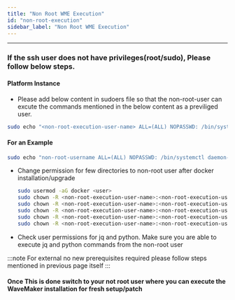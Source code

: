 ```yaml
---
title: "Non Root WME Execution"
id: "non-root-execution"
sidebar_label: "Non Root WME Execution"
---
```

---

### If the ssh user does not have privileges(root/sudo), Please follow below steps.


#### Platform Instance

- Please add below content in sudoers file so that the non-root-user can excute the commands mentioned in the below content as a previliged user. 

```bash
sudo echo "<non-root-execution-user-name> ALL=(ALL) NOPASSWD: /bin/systemctl daemon-reload, /bin/systemctl restart docker, /bin/systemctl status docker, /bin/systemctl stop docker, /bin/systemctl start docker, /usr/sbin/service docker restart, /usr/sbin/service docker start, /usr/sbin/service docker stop, /usr/sbin/service docker status, /sbin/ip link set docker0 down, /sbin/ip link del dev docker0 type bridge, /usr/bin/chown" >> /etc/sudoers
```

#### For an Example

```bash
sudo echo "non-root-username ALL=(ALL) NOPASSWD: /bin/systemctl daemon-reload, /bin/systemctl restart docker, /bin/systemctl status docker, /bin/systemctl stop docker, /bin/systemctl start docker, /usr/sbin/service docker restart, /usr/sbin/service docker start, /usr/sbin/service docker stop, /usr/sbin/service docker status, /sbin/ip link set docker0 down, /sbin/ip link del dev docker0 type bridge, /usr/bin/chown" >> /etc/sudoers
```

- Change permission for few directories to non-root user after docker installation/upgrade

  ```bash
  sudo usermod -aG docker <user>
  sudo chown -R <non-root-execution-user-name>:<non-root-execution-user-name> /usr/lib/systemd/system
  sudo chown -R <non-root-execution-user-name>:<non-root-execution-user-name> /etc/sysconfig
  sudo chown -R <non-root-execution-user-name>:<non-root-execution-user-name> /etc/systemd/system
  sudo chown -R <non-root-execution-user-name>:<non-root-execution-user-name> /wm-runtime
  sudo chown -R <non-root-execution-user-name>:<non-root-execution-user-name> /wm-data
  ```


- Check user permissions for jq and python. Make sure you are able to execute jq and python commands from the non-root user

:::note 
For external no new prerequisites required please follow steps mentioned in previous page itself
:::


#### Once This is done switch to your not root user where you can  execute the WaveMaker installation for fresh setup/patch 
